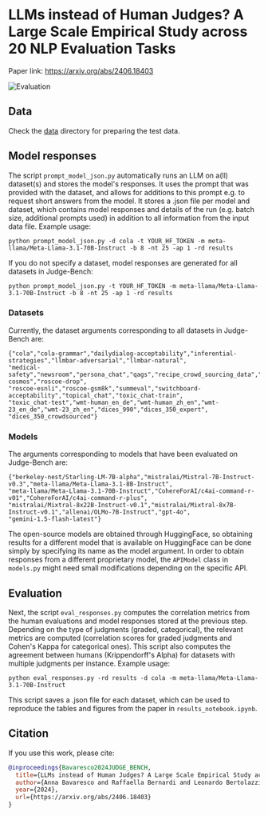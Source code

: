 # LLMs instead of Human Judges? A Large Scale Empirical Study across 20 NLP Evaluation Tasks

Paper link: https://arxiv.org/abs/2406.18403

![Evaluation](overview_meta_eval.png)

## Data

Check the [data](https://github.com/dmg-illc/JUDGE-BENCH/tree/master/data) directory for preparing the test data.

## Model responses

The script `prompt_model_json.py` automatically runs an LLM on a(ll) dataset(s) and stores the model's responses. It uses the prompt that was provided with the dataset, and allows for additions to this prompt e.g. to request short answers from the model. It stores a .json file per model and dataset, which contains model responses and details of the run (e.g. batch size, additional prompts used) in addition to all information from the input data file. Example usage:

```
python prompt_model_json.py -d cola -t YOUR_HF_TOKEN -m meta-llama/Meta-Llama-3.1-70B-Instruct -b 8 -nt 25 -ap 1 -rd results
```
If you do not specify a dataset, model responses are generated for all datasets in Judge-Bench:

```
python prompt_model_json.py -t YOUR_HF_TOKEN -m meta-llama/Meta-Llama-3.1-70B-Instruct -b 8 -nt 25 -ap 1 -rd results
```

### Datasets
Currently, the dataset arguments corresponding to all datasets in Judge-Bench are:
```
{"cola","cola-grammar","dailydialog-acceptability","inferential-strategies","llmbar-adversarial","llmbar-natural",
"medical-safety","newsroom","persona_chat","qags","recipe_crowd_sourcing_data","roscoe-cosmos","roscoe-drop",
"roscoe-esnli","roscoe-gsm8k","summeval","switchboard-acceptability","topical_chat","toxic_chat-train",
"toxic_chat-test","wmt-human_en_de","wmt-human_zh_en","wmt-23_en_de","wmt-23_zh_en","dices_990","dices_350_expert",
"dices_350_crowdsourced"}
```
### Models
The arguments corresponding to models that have been evaluated on Judge-Bench are:
```
{"berkeley-nest/Starling-LM-7B-alpha","mistralai/Mistral-7B-Instruct-v0.3","meta-llama/Meta-Llama-3.1-8B-Instruct",
"meta-llama/Meta-Llama-3.1-70B-Instruct","CohereForAI/c4ai-command-r-v01","CohereForAI/c4ai-command-r-plus",
"mistralai/Mixtral-8x22B-Instruct-v0.1","mistralai/Mixtral-8x7B-Instruct-v0.1","allenai/OLMo-7B-Instruct","gpt-4o",
"gemini-1.5-flash-latest"}
```
The open-source models are obtained through HuggingFace, so obtaining results for a different model that is available on HuggingFace can be done simply by specifying its name as the model argument. In order to obtain responses from a different proprietary model, the `APIModel` class in `models.py` might need small modifications depending on the specific API.

## Evaluation

Next, the script `eval_responses.py` computes the correlation metrics from the human evaluations and model responses stored at the previous step. Depending on the type of judgments (graded, categorical), the relevant metrics are computed (correlation scores for graded judgments and Cohen's Kappa for categorical ones). This script also computes the agreement between humans (Krippendorff's Alpha) for datasets with multiple judgments per instance. Example usage:

```
python eval_responses.py -rd results -d cola -m meta-llama/Meta-Llama-3.1-70B-Instruct
```
This script saves a .json file for each dataset, which can be used to reproduce the tables and figures from the paper in `results_notebook.ipynb`.

## Citation

If you use this work, please cite:

```bibtex
@inproceedings{Bavaresco2024JUDGE_BENCH,
  title={LLMs instead of Human Judges? A Large Scale Empirical Study across 20 NLP Evaluation Tasks},
  author={Anna Bavaresco and Raffaella Bernardi and Leonardo Bertolazzi and Desmond Elliott and Raquel Fernández and Albert Gatt and E. Ghaleb and Mario Giulianelli and Michael Hanna and Alexander Koller and André F. T. Martins and Philipp Mondorf and Vera Neplenbroek and Sandro Pezzelle and Barbara Plank and David Schlangen and Alessandro Suglia and Aditya K Surikuchi and Ece Takmaz and Alberto Testoni},
  year={2024},
  url={https://arxiv.org/abs/2406.18403}
}
